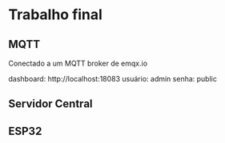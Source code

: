 # Trabalho final

## MQTT

Conectado a um MQTT broker de emqx.io

dashboard: http://localhost:18083
usuário: admin
senha: public

## Servidor Central

## ESP32
